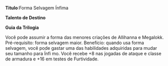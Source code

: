 **Titulo**:Forma Selvagem Ínfima

**Talento de Destino**

**Guia da Trilogia**

 Você pode assumir a forma das menores criações de Allihanna e Megalokk. Pré-requisito: forma selvagem maior. Benefício: quando usa forma selvagem, você pode gastar uma das habilidades adquiridas para mudar seu tamanho para Ínfi mo. Você recebe +8 nas jogadas de ataque e classe de armadura e +16 em testes de Furtividade.